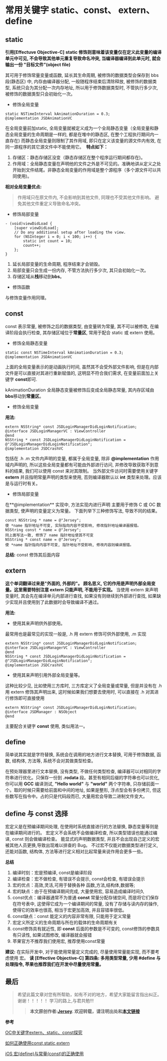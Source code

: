 # 常用关键字 static、const、 extern、define 

## static

**引用[Effectuve Objective-C]**
**static 修饰则意味着该变量仅在定义此变量的编译单元中可见, 不会导致其他单元重复导致命名冲突, 当编译器编译到此单元时, 就会输出一份 "目标文件"(object file)**

其可用于修饰常量变量或函数, 延长其生命周期, 被修饰的数据类型会保存到 bbs段(静态区) 中, 内存由编译器分配, 一般随程序结束后清除释放, 被修饰的数据类型, 系统只会为其分配一次内存地址, 所以用于修饰数据类型时, 不管执行多少次, 被修饰的数据类型只会初始化一次。
* 修饰全局变量

```
static NSTimeInterval kAnimationDuration = 0.3; 
@implementation JSDAnimationVC
```
在全局变量前加static, 全局变量就被定义成为一个全局静态变量（全局变量和静态全局变量的生命周期是一样的, 都是在堆中的静态区, 在整个工程执行期间内一直存在) 
而静态全局变量则限制了其作用域, 即只在定义该变量的源文件内有效, 在同一源程序的其它源文件中不能使用它。
 **特点如下：**
1. 存储区：静态存储区没变（静态存储区在整个程序运行期间都存在)。
2. 作用域：全局静态变量在声明他的文件之外是不可见的。准确地讲从定义之处开始到文件结尾。非静态全局变量的作用域是整个源程序（多个源文件可以共同使用)。

**相对全局变量优点:**
> 作用域只在原文件内, 不会影响到其他文件, 同理也不受其他文件影响。
> 避免其他文件重定义导致命名冲突。

* 修饰局部变量
```
- (void)viewDidLoad {
    [super viewDidLoad];
    // Do any additional setup after loading the view.
    for (NSInteger i = 0; i < 100; i++) {
        static int count = 10;
        count++;
    };
}
```

1. 延长局部变量的生命周期, 程序结束才会销毁。
2. 局部变量只会生成一份内存, 不管方法执行多少次, 其只会初始化一次。  
3. 存储区域从**栈**移动到**bbs**。

- 修饰函数

与修饰变量作用同理。

## const

const 表示常量, 被修饰之后的数据类型, 由变量转为常量, 其不可以被修改, 在编译阶段会执行检查, 其存储区域位于**常量区**, 常用于配合 static 或 extern 使用。

* 修饰全局静态变量

```
static const NSTimeInterval kAnimationDuration = 0.3; 
@implementation JSDAnimationVC
```

上面的全局变量表示的是动画执行时间, 虽然其不会受外部文件影响, 但是在内部文件是可以直接对其进行重新赋值的, 这明显不符合我们需求, 在变量前面加上关键字 **const**即可. 

kAnimationDuration 全局静态变量被修饰后变成全局静态常量, 其内存区域由 **bbs**移动到**常量区**。
* 修饰全局变量

**用法:**

```
extern NSString* const JSDLoginManagerDidLoginNotification;
@interface JSDLoginManagerVC : ViewController
@end
NSString * const JSDLoginManagerDidLoginNotification = @"JSDLoginManagerDidLoginNotification";
@implementation JSDCrashVC
```

包括在 .h .m 文件内声明的变量, 都属于全局变量, 除非 **@implementation** 作用域内声明的, 所以这些全局变量都有可能由外部进行访问, 并修改导致获取不到意料的结果, 我们可以使用 const 来对其限制。
当外部文件访问时需要使用关键字 **extern** 并且指明常量声明的类型来使用, 否则编译器默认以 **int** 类型来处理。应该是与运行时有关。
  
* 修饰局部变量

在**@implementation** 实现中, 方法实现内进行声明
主要用于修饰 C 或 OC 数据类型, 使声明的变量定义为常量。
下面列举下三种修饰写法, 导致不同的结果。
```
const NSString * name = @"Jersey";
使 *name 指针地址不可变, 实际指向内容不受影响, 修改指针地址编译器报错。
NSString const * name = @"Jersey";
同上面写法一致, 修饰了 name 指针地址使其不可变
NSString * const name = @"Jersey";
使 *name 指针指向内容不可变, 指针地址不受影响, 修改内容则编译报错。
```

**总结:**  const 修饰其后面内容

## extern

**这个单词翻译过来是"外面的, 外部的"。 顾名思义, 它的作用是声明外部全局变量。这里需要特别注意 extern 只能声明, 不能用于实现。**
当使用 extern 来声明变量时, 其会先在编译单元内部进行查找, 如果没有则继续到外部进行查找, 如果缺少实现并且使用到了此数据时会导致编译不通过。

**用法:**
* 使用其来声明供外部使用。

最常用也是最常见的实现一般是, .h 用 extern 修饰可供外部使用, .m 实现
```
extern NSString* const JSDLoginManagerDidLoginNotification;
@interface JSDLoginManagerVC : ViewController
@end
NSString * const JSDLoginManagerDidLoginNotification = @"JSDLoginManagerDidLoginNotification";
@implementation JSDCrashVC
```
* 使用其来声明引用外部全局变量等。

这种比较少见, 比如使用三方库时, 三方库定义了全局变量或常量, 但是并没有在 .h 用 extern 修饰其声明出来, 这时候如果我们想要去使用时, 可以直接在 .h 对其进行修饰即可直接使用
```
extern NSString* const JSDLoginManagerDidLoginNotification;
@interface JSDManager : NSObject
@end
```
主要配合关键字 **const** 使用, 类似用法一。

## define

简单说其实就是字符替换, 系统会在调用的地方进行文本替换, 可用于修饰数据, 函数, 结构体, 方法等, 系统不会对其做类型检查。

在预处理器里进行文本替换, 没有类型, 不做任何类型检查, 编译器可以对相同的字符串进行优化。只保存一份到 **.rodata** 段。甚至有相同后缀的字符串也可以优化, 你可以用 **GCC** 编译测试, **"Hello world"** 与 **"world"** 两个字符串, 只存储前面一个。取的时候只需要给前面和中间的地址, 如果是整形, 浮点型会有多份拷贝, 但这些数写在指令中。占的只是代码段而已, 大量用宏会导致二进制文件变大。

## define 与 const 选择

宏定义是在预编译期间处理, 在使用时系统直接进行的方法替换, 静态变量等则是在编译期间进行的。
宏定义不会系统不会做编译检查, 所以类型错误也能通过编译, const 则会做编译检查。 
能显式的声明数据类型, 并且不会出现自己定义的宏被其他人员更换,导致出现难以排查的 Bug。
不过宏不仅能对数据类型进行定义, 还能对函数, 结构体, 方法等进行定义相对比起常量来说作用会更多一些。

**总结**
1. 编译时刻：宏是预编译, const是编译阶段
2. 编译检查：宏不做检查, 有错误不会提示, const会检查, 有错误会提示
3. 宏的优点：高效,灵活,可用于替换各种 函数,方法,结构体,数据等;
4. 宏的缺点：由于在预编译期间完成, 大量使用宏, 容易造成编译时间久
5. const优点：编译器通常不为普通 **const** 常量分配存储空间, 而是将它们保存在符号表中, 这使得它成为一个编译期间的常量, 没有了存储与读内存的操作, 使得它的效率也很高, 相当于宏更加高效, 并且容错率很低。
6. const缺点：const 能定义的内容非常有限, 只能用于定义常量
7. 宏定义所定义的生命周期与所在的载体的生命周期有关
8. const修饰具有就近性, 即 **const** 后面的参数是不可变的, const修饰的参数具有只读性, 如果试图修改, 编译器就会报错
9. 苹果官方不推荐我们使用宏, 推荐使用const常量

**建议:**
在实际开发中, 对于能使用常量定义完成的, 尽量使用常量能实现, 而不要考虑使用 宏。
**读 [Effective Objective-C] 第四条: 多用类型常量, 少用 #define 与处理指令, 苹果也推荐我们在开发中尽量使用常量。**

## 最后

>希望此篇文章对您有所帮助，如有不对的地方，希望大家能留言指出纠正。谢谢！！！！！
学习的路上,与君共勉!!!
>>**本文原创作者:[Jersey](https://www.jianshu.com/u/9c6bbe968616). 欢迎转载，请注明出处和[本文链接](https://www.jianshu.com/p/c1714707c065)**

**参考**

[OC中关键字extern、static、const探究](https://www.jianshu.com/p/3fa703e80720)

[如何正确使用const,static,extern](https://www.jianshu.com/p/2fd58ed2cf55)

[iOS 宏(define)与常量(const)的正确使用](https://www.jianshu.com/p/f83335e036b5)



